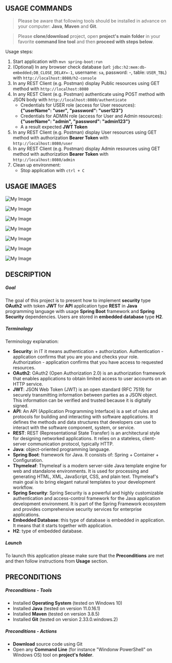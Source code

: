 USAGE COMMANDS
--------------

> Please be aware that following tools should be installed in advance on your computer: **Java**, **Maven** and **Git**. 

> Please **clone/download** project, open **project's main folder** in your favorite **command line tool** and then **proceed with steps below**. 

Usage steps:
1. Start application with `mvn spring-boot:run`
1. (Optional) In any browser check database (url: `jdbc:h2:mem:db-embedded;DB_CLOSE_DELAY=-1`, username: `sa`, password: -, table: `USER_TBL`) with `http://localhost:8080/h2-console`
1. In any REST Client (e.g. Postman) display Public resources using GET method with `http://localhost:8080`
1. In any REST Client (e.g. Postman) authenticate using POST method with JSON body with `http://localhost:8080/authenticate`
   * Credentials for USER role (access for User resources): **{"userName": "user", "password": "user123"}**
   * Credentials for ADMIN role (access for User and Admin resources): **{"userName": "admin", "password": "admin123"}**
   * A a result expected **JWT Token**
1. In any REST Client (e.g. Postman) display User resources using GET method with authorization **Bearer Token** with `http://localhost:8080/user`
1. In any REST Client (e.g. Postman) display Admin resources using GET method with authorization **Bearer Token** with `http://localhost:8080/admin`
1. Clean up environment:
    * Stop application with `ctrl + C`


USAGE IMAGES
------------

![My Image](readme-images/image-01.png)

![My Image](readme-images/image-02.png)

![My Image](readme-images/image-03.png)

![My Image](readme-images/image-04.png)

![My Image](readme-images/image-05.png)

![My Image](readme-images/image-06.png)

![My Image](readme-images/image-07.png)


DESCRIPTION
-----------

##### Goal
The goal of this project is to present how to implement **security** type **OAuth2** with token **JWT** for **API** application type **REST** in **Java** programming language with usage **Spring Boot** framework and **Spring Security** dependencies. Users are stored in **embedded database** type **H2**.

##### Terminology
Terminology explanation:
* **Security**: in IT it means authentication + authorization. Authentication - application confirms that you are you and checks your role. Authorization - application confirms that you have access to requested resources.
* **OAuth2**: OAuth2 (Open Authorization 2.0) is an authorization framework that enables applications to obtain limited access to user accounts on an HTTP service.
* **JWT**: JSON Web Token (JWT) is an open standard (RFC 7519) for securely transmitting information between parties as a JSON object. This information can be verified and trusted because it is digitally signed.
* **API**: An API (Application Programming Interface) is a set of rules and protocols for building and interacting with software applications. It defines the methods and data structures that developers can use to interact with the software component, system, or service.
* **REST**: REST (Representational State Transfer) is an architectural style for designing networked applications. It relies on a stateless, client-server communication protocol, typically HTTP.
* **Java**: object-oriented programming language.
* **Spring Boot**: framework for Java. It consists of: Spring + Container + Configuration.
* **Thymeleaf**: Thymeleaf is a modern server-side Java template engine for web and standalone environments. It is used for processing and generating HTML, XML, JavaScript, CSS, and plain text. Thymeleaf's main goal is to bring elegant natural templates to your development workflow.
* **Spring Security**: Spring Security is a powerful and highly customizable authentication and access-control framework for the Java application development environment. It is part of the Spring Framework ecosystem and provides comprehensive security services for enterprise applications.
* **Embedded Database**: this type of database is embedded in application. It means that it starts together with application.
* **H2**: type of embedded database.

##### Launch
To launch this application please make sure that the **Preconditions** are met and then follow instructions from **Usage** section.


PRECONDITIONS
-------------

##### Preconditions - Tools
* Installed **Operating System** (tested on Windows 10)
* Installed **Java** (tested on version 11.0.16.1)
* Installed **Maven** (tested on version 3.8.5)
* Installed **Git** (tested on version 2.33.0.windows.2)


##### Preconditions - Actions
* **Download** source code using Git 
* Open any **Command Line** (for instance "Windonw PowerShell" on Windows OS) tool on **project's folder**.
